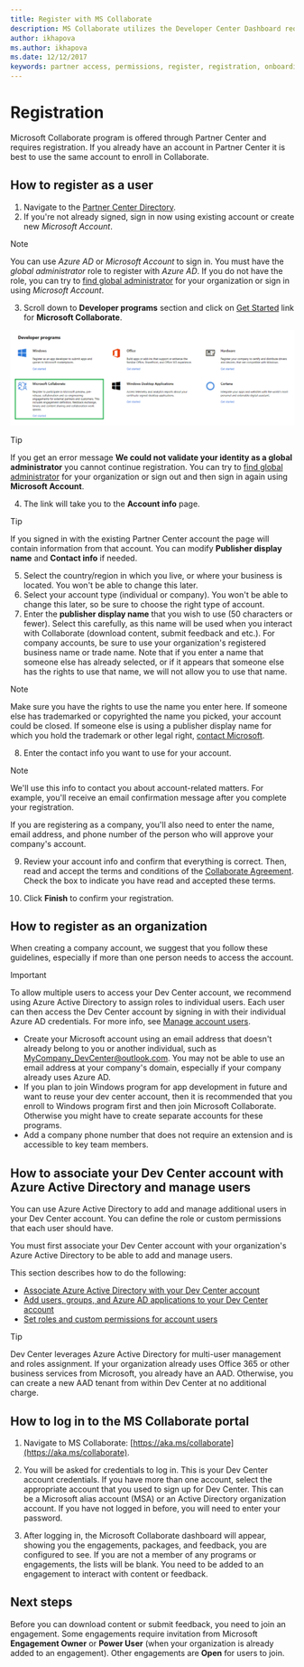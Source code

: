 ```yaml
---
title: Register with MS Collaborate
description: MS Collaborate utilizes the Developer Center Dashboard requiring an individual Microsoft Account (MSA) or an organization with Azure Active Directory set up.
author: ikhapova
ms.author: ikhapova
ms.date: 12/12/2017
keywords: partner access, permissions, register, registration, onboarding, partner feedback, build downloads, downloading specs, bugs, Microsoft Connect, SysDev Bug, Dev Center bugs
---
```


# Registration

Microsoft Collaborate program is offered through Partner Center and requires registration. If you already have an account in Partner Center it is best to use the same account to enroll in Collaborate. 

## How to register as a user

1.  Navigate to the [Partner Center Directory](https://partner.microsoft.com/en-us/dashboard/directory).
2.  If you're not already signed, sign in now using existing account or create new *Microsoft Account*. 

  > [!NOTE]
  > You can use *Azure AD* or *Microsoft Account* to sign in. You must have the *global administrator* role to register with *Azure AD*. If you do not have the role, you can try to [find global administrator](troubleshooting#how-to-find-global-administrator-for-your-organization) for your organization or sign in using *Microsoft Account*. 

3.  Scroll down to **Developer programs** section and click on [Get Started](https://partner.microsoft.com/en-us/dashboard/registration/collaborate) link for **Microsoft Collaborate**. 

![Get Started](images/PartnerCenterDirectory.png)

  > [!TIP]
  >  If you get an error message **We could not validate your identity as a global administrator** you cannot continue registration. You can try to [find global administrator](troubleshooting#how-to-find-global-administrator-for-your-organization) for your organization or sign out and then sign in again using **Microsoft Account**.

4.  The link will take you to the **Account info** page. 

  > [!TIP]
  > If you signed in with the existing Partner Center account the page will contain information from that account. You can modify **Publisher display name** and **Contact info** if needed.
  
5.  Select the country/region in which you live, or where your business is located. You won't be able to change this later.
6.  Select your account type (individual or company). You won't be able to change this later, so be sure to choose the right type of account.
7.  Enter the **publisher display name** that you wish to use (50 characters or fewer). Select this carefully, as this name will be used when you interact with Collaborate (download content, submit feedback and etc.). For company accounts, be sure to use your organization's registered business name or trade name. Note that if you enter a name that someone else has already selected, or if it appears that someone else has the rights to use that name, we will not allow you to use that name. 

  > [!NOTE]
  > Make sure you have the rights to use the name you enter here. If someone else has trademarked or copyrighted the name you picked, your account could be closed. If someone else is using a publisher display name for which you hold the trademark or other legal right, [contact Microsoft](http://go.microsoft.com/fwlink/p/?LinkId=233777).    

8.  Enter the contact info you want to use for your account.

  > [!NOTE]
  > We'll use this info to contact you about account-related matters. For example, you'll receive an email confirmation message after you complete your registration.

   If you are registering as a company, you'll also need to enter the name, email address, and phone number of the person who will approve your company's account.

9.  Review your account info and confirm that everything is correct. Then, read and accept the terms and conditions of the [Collaborate Agreement](https://go.microsoft.com/fwlink/?linkid=849107). Check the box to indicate you have read and accepted these terms.

10.  Click **Finish** to confirm your registration.  

## How to register as an organization

When creating a company account, we suggest that you follow these guidelines, especially if more than one person needs to access the account.

> [!IMPORTANT]
> To allow multiple users to access your Dev Center account, we recommend using Azure Active Directory to assign roles to individual users. Each user can then access the Dev Center account by signing in with their individual Azure AD credentials. For more info, see [Manage account users](/windows/uwp/publish/manage-account-users).

-   Create your Microsoft account using an email address that doesn't already belong to you or another individual, such as MyCompany_DevCenter@outlook.com. You may not be able to use an email address at your company's domain, especially if your company already uses Azure AD.
-   If you plan to join Windows program for app development in future and want to reuse your dev center account, then it is recommended that you enroll to Windows program first and then join Microsoft Collaborate. Otherwise you might have to create separate accounts for these programs.
-   Add a company phone number that does not require an extension and is accessible to key team members.

## How to associate your Dev Center account with Azure Active Directory and manage users

You can use Azure Active Directory to add and manage additional users in your Dev Center account. You can define the role or custom permissions that each user should have. 

You must first associate your Dev Center account with your organization's Azure Active Directory to be able to add and manage users. 

This section describes how to do the following:

-   [Associate Azure Active Directory with your Dev Center account](/windows/uwp/publish/associate-azure-ad-with-dev-center)
-   [Add users, groups, and Azure AD applications to your Dev Center account](/windows/uwp/publish/add-users-groups-and-azure-ad-applications)
-   [Set roles and custom permissions for account users](/windows/uwp/publish/set-custom-permissions-for-account-users)

> [!TIP]
> Dev Center leverages Azure Active Directory for multi-user management and roles assignment. If your organization already uses Office 365 or other business services from Microsoft, you already have an AAD. Otherwise, you can create a new AAD tenant from within Dev Center at no additional charge.

## How to log in to the MS Collaborate portal

1. Navigate to MS Collaborate: [https://aka.ms/collaborate](https://aka.ms/collaborate).

2.	You will be asked for credentials to log in. This is your Dev Center account credentials. If you have more than one account, select the appropriate account that you used to sign up for Dev Center. This can be a Microsoft alias account (MSA) or an Active Directory organization account. If you have not logged in before, you will need to enter your password.

3. After logging in, the Microsoft Collaborate dashboard will appear, showing you the engagements, packages, and feedback, you are configured to see. If you are not a member of any programs or engagements, the lists will be blank. You need to be added to an engagement to interact with content or feedback. 

## Next steps

Before you can download content or submit feedback, you need to join an engagement. Some engagements require invitation from Microsoft **Engagement Owner** or **Power User** (when your organization is already added to an engagement). Other engagements are **Open** for users to join.
